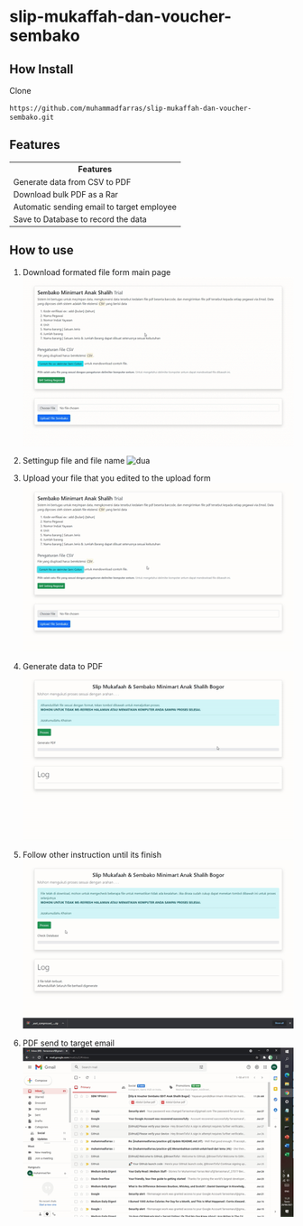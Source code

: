 # slip-mukaffah-dan-voucher-sembako

## How Install
Clone 
```
https://github.com/muhammadfarras/slip-mukaffah-dan-voucher-sembako.git
```

## Features
<table>
<tr><th>Features</th></tr>
<tr><td>Generate data from CSV to PDF</td></tr>
<tr><td>Download bulk PDF as a Rar</td></tr>
<tr><td>Automatic sending email to target employee</td></tr>
<tr><td>Save to Database to record the data</td></tr>
</table>

## How to use
1. Download formated file form main page
![satu](media/01-download.gif)

2. Settingup file and file name
![dua](media/02-setting-file.gif)

3. Upload your file that you edited to the upload form
![tiga](media/03-upload.gif)

4. Generate data to PDF
![empat](media/04-generate.gif)

5. Follow other instruction until its finish
![lima](media/05-save-db-email.gif)

6. PDF send to target email
![enam](media/06-email.gif)

